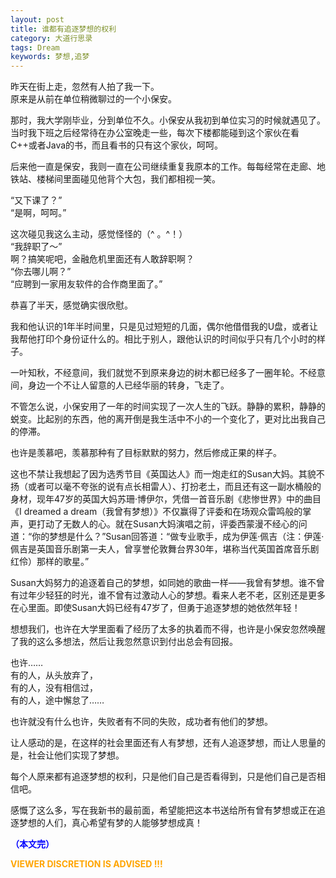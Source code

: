 ```yaml
---
layout: post
title: 谁都有追逐梦想的权利
category: 大道行思录
tags: Dream
keywords: 梦想,追梦
---
```




昨天在街上走，忽然有人拍了我一下。<br>
原来是从前在单位稍微聊过的一个小保安。<br>

那时，我大学刚毕业，分到单位不久。小保安从我初到单位实习的时候就遇见了。当时我下班之后经常待在办公室晚走一些，每次下楼都能碰到这个家伙在看C++或者Java的书，而且看书的只有这个家伙，呵呵。

后来他一直是保安，我则一直在公司继续重复我原本的工作。每每经常在走廊、地铁站、楼梯间里面碰见他背个大包，我们都相视一笑。

“又下课了？”<br>
“是啊，呵呵。”<br>

 

这次碰见我这么主动，感觉怪怪的（^ 。^！）<br>
“我辞职了～”<br>
啊？搞笑呢吧，金融危机里面还有人敢辞职啊？<br>
“你去哪儿啊？”<br>
“应聘到一家用友软件的合作商里面了。”<br>

 

恭喜了半天，感觉确实很欣慰。

我和他认识的1年半时间里，只是见过短短的几面，偶尔他借借我的U盘，或者让我帮他打印个身份证什么的。相比于别人，跟他认识的时间似乎只有几个小时的样子。

 

一叶知秋，不经意间，我们就觉不到原来身边的树木都已经多了一圈年轮。不经意间，身边一个不让人留意的人已经华丽的转身，飞走了。

不管怎么说，小保安用了一年的时间实现了一次人生的飞跃。静静的累积，静静的蜕变。比起别的东西，他的离开倒是我生活中不小的一个变化了，更对比出我自己的停滞。

也许是羡慕吧，羡慕那种有了目标默默的努力，然后修成正果的样子。


这也不禁让我想起了因为选秀节目《英国达人》而一炮走红的Susan大妈。其貌不扬（或者可以毫不夸张的说有点长相雷人）、打扮老土，而且还有这一副水桶般的身材，现年47岁的英国大妈苏珊·博伊尔，凭借一首音乐剧《悲惨世界》中的曲目《I dreamed a dream（我曾有梦想）》不仅赢得了评委和在场观众雷鸣般的掌声，更打动了无数人的心。就在Susan大妈演唱之前，评委西蒙漫不经心的问道：“你的梦想是什么？”Susan回答道：“做专业歌手，成为伊莲·佩吉（注：伊莲·佩吉是英国音乐剧第一夫人，曾享誉伦敦舞台界30年，堪称当代英国首席音乐剧红伶）那样的歌星。”

Susan大妈努力的追逐着自己的梦想，如同她的歌曲一样——我曾有梦想。谁不曾有过年少轻狂的时光，谁不曾有过激动人心的梦想。看来人老不老，区别还是更多在心里面。即使Susan大妈已经有47岁了，但勇于追逐梦想的她依然年轻！

 

想想我们，也许在大学里面看了经历了太多的执着而不得，也许是小保安忽然唤醒了我的这么多想法，然后让我忽然意识到付出总会有回报。

也许……<br>
有的人，从头放弃了，<br>
有的人，没有相信过，<br>
有的人，途中懈怠了……<br>

也许就没有什么也许，失败者有不同的失败，成功者有他们的梦想。

让人感动的是，在这样的社会里面还有人有梦想，还有人追逐梦想，而让人思量的是，社会让他们实现了梦想。

每个人原来都有追逐梦想的权利，只是他们自己是否看得到，只是他们自己是否相信吧。

 

感慨了这么多，写在我新书的最前面，希望能把这本书送给所有曾有梦想或正在追逐梦想的人们，真心希望有梦的人能够梦想成真！

<span style="color:blue">**（本文完）**</span>

**<span style="color:Orange"> VIEWER DISCRETION IS ADVISED !!! </span>**
